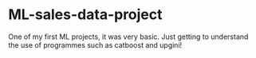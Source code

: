 # ML-sales-data-project
One of my first ML projects, it was very basic. Just getting to understand the use of programmes such as catboost and upgini!
